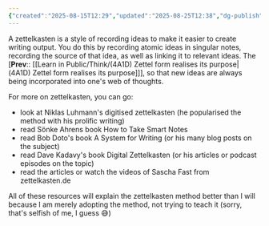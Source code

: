 ```yaml
---
{"created":"2025-08-15T12:29","updated":"2025-08-25T12:38","dg-publish":true,"dg-permalink":"4a1d1-zettelkasten","id":"4a1d1","dg-path":"Think/Zettelkasten.md","permalink":"/4a1d1-zettelkasten/","dgPassFrontmatter":true,"noteIcon":"1"}
---
```


A zettelkasten is a style of recording ideas to make it easier to create writing output. You do this by recording atomic ideas in singular notes, recording the source of that idea, as well as linking it to relevant ideas. The [**Prev**:: [[Learn in Public/Think/(4A1D) Zettel form realises its purpose\|(4A1D) Zettel form realises its purpose]]], so that new ideas are always being incorporated into one's web of thoughts. 

For more on zettelkasten, you can go:
- look at Niklas Luhmann's digitised zettelkasten (he popularised the method with his prolific writing)
- read Sönke Ahrens book How to Take Smart Notes 
- read Bob Doto's book A System for Writing (or his many blog posts on the subject)
- read Dave Kadavy's book Digital Zettelkasten (or his articles or podcast episodes on the topic)
- read the articles or watch the videos of Sascha Fast from zettelkasten.de 

All of these resources will explain the zettelkasten method better than I will because I am merely adopting the method, not trying to teach it (sorry, that's selfish of me, I guess 😅)